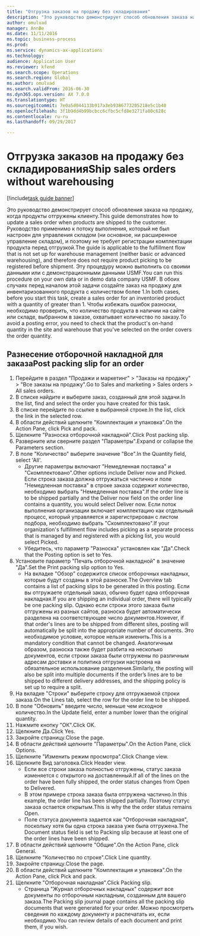 ```yaml
--- 
title: "Отгрузка заказов на продажу без складирования"
description: "Это руководство демонстрирует способ обновления заказа на продажу, когда продукты отгружены клиенту."
author: omulvad
manager: AnnBe
ms.date: 11/11/2016
ms.topic: business-process
ms.prod: 
ms.service: dynamics-ax-applications
ms.technology: 
audience: Application User
ms.reviewer: kfend
ms.search.scope: Operations
ms.search.region: Global
ms.author: omulvad
ms.search.validFrom: 2016-06-30
ms.dyn365.ops.version: AX 7.0.0
ms.translationtype: HT
ms.sourcegitcommit: 7e0a5d044133b917a3eb9386773205218e5c1b40
ms.openlocfilehash: 3f1b9dd4b99bcbcc6cfbc5cfd8e3271fa80c628c
ms.contentlocale: ru-ru
ms.lasthandoff: 09/29/2017

---
```

# <a name="ship-sales-orders-without-warehousing"></a><span data-ttu-id="d0847-103">Отгрузка заказов на продажу без складирования</span><span class="sxs-lookup"><span data-stu-id="d0847-103">Ship sales orders without warehousing</span></span>

[!include[task guide banner](../../includes/task-guide-banner.md)]

<span data-ttu-id="d0847-104">Это руководство демонстрирует способ обновления заказа на продажу, когда продукты отгружены клиенту.</span><span class="sxs-lookup"><span data-stu-id="d0847-104">This guide demonstrates how to update a sales order when products are shipped to the customer.</span></span> <span data-ttu-id="d0847-105">Руководство применимо к потоку выполнения, который не был настроен для управления складом (ни основное, ни расширенное управление складом), и поэтому не требует регистрации комплектации продукта перед отгрузкой.</span><span class="sxs-lookup"><span data-stu-id="d0847-105">The guide is applicable to the fulfillment flow that is not set up for warehouse management (neither basic or advanced warehousing), and therefore does not require product picking to be registered before shipment.</span></span> <span data-ttu-id="d0847-106">Эту процедуру можно выполнить со своими данными или с демонстрационными данными USMF.</span><span class="sxs-lookup"><span data-stu-id="d0847-106">You can run this procedure on your own data or in demo data company USMF.</span></span> <span data-ttu-id="d0847-107">В обоих случаях перед началом этой задачи создайте заказ на продажу для инвентаризованного продукта с количеством более 1.</span><span class="sxs-lookup"><span data-stu-id="d0847-107">In both cases, before you start this task, create a sales order for an inventoried product with a quantity of greater than 1.</span></span> <span data-ttu-id="d0847-108">Чтобы избежать ошибок разноски, необходимо проверить, что количество продукта в наличии на сайте или складе, выбранном в заказе, охватывает количество по заказу.</span><span class="sxs-lookup"><span data-stu-id="d0847-108">To avoid a posting error, you need to check that the product's on-hand quantity in the site and warehouse that you’ve selected on the order covers the order quantity.</span></span>


## <a name="post-packing-slip-for-an-order"></a><span data-ttu-id="d0847-109">Разнесение отборочной накладной для заказа</span><span class="sxs-lookup"><span data-stu-id="d0847-109">Post packing slip for an order</span></span>
1. <span data-ttu-id="d0847-110">Перейдите в раздел "Продажи и маркетинг" > "Заказы на продажу" > "Все заказы на продажу".</span><span class="sxs-lookup"><span data-stu-id="d0847-110">Go to Sales and marketing > Sales orders > All sales orders.</span></span>
2. <span data-ttu-id="d0847-111">В списке найдите и выберите заказ, созданный для этой задачи.</span><span class="sxs-lookup"><span data-stu-id="d0847-111">In the list, find and select the order you have created for this task.</span></span>
3. <span data-ttu-id="d0847-112">В списке перейдите по ссылке в выбранной строке.</span><span class="sxs-lookup"><span data-stu-id="d0847-112">In the list, click the link in the selected row.</span></span>
4. <span data-ttu-id="d0847-113">В области действий щелкните "Комплектация и упаковка".</span><span class="sxs-lookup"><span data-stu-id="d0847-113">On the Action Pane, click Pick and pack.</span></span>
5. <span data-ttu-id="d0847-114">Щелкните "Разноска отборочной накладной".</span><span class="sxs-lookup"><span data-stu-id="d0847-114">Click Post packing slip.</span></span>
6. <span data-ttu-id="d0847-115">Разверните или сверните раздел "Параметры".</span><span class="sxs-lookup"><span data-stu-id="d0847-115">Expand or collapse the Parameters section.</span></span>
7. <span data-ttu-id="d0847-116">В поле "Количество" выберите значение "Все".</span><span class="sxs-lookup"><span data-stu-id="d0847-116">In the Quantity field, select 'All'.</span></span>
    * <span data-ttu-id="d0847-117">Другие параметры включают "Немедленная поставка" и "Скомплектовано".</span><span class="sxs-lookup"><span data-stu-id="d0847-117">Other options include Deliver now and Picked.</span></span> <span data-ttu-id="d0847-118">Если строка заказа должна отгружаться частично и поле "Немедленная поставка" в строке заказа содержит количество, необходимо выбрать "Немедленная поставка".</span><span class="sxs-lookup"><span data-stu-id="d0847-118">If the order line is to be shipped partially and the Deliver now field on the order line contains a quantity, you would select Deliver now.</span></span> <span data-ttu-id="d0847-119">Если поток выполнения организации включает комплектацию как отдельный процесс, который управляется и зарегистрирован с листом подбора, необходимо выбрать "Скомплектовано".</span><span class="sxs-lookup"><span data-stu-id="d0847-119">If your organization's fulfillment flow includes picking as a separate process that is managed by and registered with a picking list, you would select Picked.</span></span>  
    * <span data-ttu-id="d0847-120">Убедитесь, что параметр "Разноска" установлен как "Да".</span><span class="sxs-lookup"><span data-stu-id="d0847-120">Check that the Posting option is set to Yes.</span></span>  
8. <span data-ttu-id="d0847-121">Установите параметр "Печать отборочной накладной" в значение "Да".</span><span class="sxs-lookup"><span data-stu-id="d0847-121">Set the Print packing slip option to Yes.</span></span>
    * <span data-ttu-id="d0847-122">На вкладке "Обзор" содержится список отборочных накладных, которые будут созданы в этой разноске.</span><span class="sxs-lookup"><span data-stu-id="d0847-122">The Overview tab contains a list of packing slips to be generated in this posting.</span></span> <span data-ttu-id="d0847-123">Если вы отгружаете отдельный заказ, обычно будет одна отборочная накладная.</span><span class="sxs-lookup"><span data-stu-id="d0847-123">If you are shipping an individual order, there will typically be one packing slip.</span></span> <span data-ttu-id="d0847-124">Однако если строки этого заказа были отгружены из разных сайтов, разноска будет автоматически разделена на соответствующее число документов.</span><span class="sxs-lookup"><span data-stu-id="d0847-124">However, if that order's lines are to be shipped from different sites, posting will automatically be split into the appropriate number of documents.</span></span> <span data-ttu-id="d0847-125">Это необходимое условие, которое нельзя изменить.</span><span class="sxs-lookup"><span data-stu-id="d0847-125">This is a mandatory condition that cannot be changed.</span></span> <span data-ttu-id="d0847-126">Аналогичным образом, разноска также будет разбита на несколько документов, если строки заказа были отгружены по различным адресам доставки и политика отгрузки настроена на обязательное использование разделения.</span><span class="sxs-lookup"><span data-stu-id="d0847-126">Similarly, the posting will also be split into multiple documents if the order’s lines are to be shipped to different delivery addresses, and the shipping policy is set up to require a split.</span></span>  
9. <span data-ttu-id="d0847-127">На вкладке "Строки" выберите строку для отгружаемой строки заказа.</span><span class="sxs-lookup"><span data-stu-id="d0847-127">On the Lines tab, select the row for the order line to be shipped.</span></span>
10. <span data-ttu-id="d0847-128">В поле "Обновить" введите число, меньше чем исходное количество.</span><span class="sxs-lookup"><span data-stu-id="d0847-128">In the Update field, enter a number lower than the original quantity.</span></span>
11. <span data-ttu-id="d0847-129">Нажмите кнопку "OК".</span><span class="sxs-lookup"><span data-stu-id="d0847-129">Click OK.</span></span>
12. <span data-ttu-id="d0847-130">Щелкните Да.</span><span class="sxs-lookup"><span data-stu-id="d0847-130">Click Yes.</span></span>
13. <span data-ttu-id="d0847-131">Закройте страницу.</span><span class="sxs-lookup"><span data-stu-id="d0847-131">Close the page.</span></span>
14. <span data-ttu-id="d0847-132">В области действий щелкните "Параметры".</span><span class="sxs-lookup"><span data-stu-id="d0847-132">On the Action Pane, click Options.</span></span>
15. <span data-ttu-id="d0847-133">Щелкните "Изменить режим просмотра".</span><span class="sxs-lookup"><span data-stu-id="d0847-133">Click Change view.</span></span>
16. <span data-ttu-id="d0847-134">Щелкните Вид заголовка.</span><span class="sxs-lookup"><span data-stu-id="d0847-134">Click Header view.</span></span>
    * <span data-ttu-id="d0847-135">Если все строки заказа полностью отгружены, статус заказа изменяется с открытого на доставленный.</span><span class="sxs-lookup"><span data-stu-id="d0847-135">If all of the lines on the order have been fully shipped, the order status changes from Open to Delivered.</span></span>  
    * <span data-ttu-id="d0847-136">В этом примере строка заказа была отгружена частично.</span><span class="sxs-lookup"><span data-stu-id="d0847-136">In this example, the order line has been shipped partially.</span></span> <span data-ttu-id="d0847-137">Поэтому статус заказа остается открытым.</span><span class="sxs-lookup"><span data-stu-id="d0847-137">This is why the the order status remains Open.</span></span>     
    * <span data-ttu-id="d0847-138">Поле статуса документа задается как "Отборочная накладная", поскольку хотя бы одна строка заказа уже была отгружена.</span><span class="sxs-lookup"><span data-stu-id="d0847-138">The Document status field is set to Packing slip because at least one of the order lines have been shipped.</span></span>  
17. <span data-ttu-id="d0847-139">В области действий щелкните "Общие".</span><span class="sxs-lookup"><span data-stu-id="d0847-139">On the Action Pane, click General.</span></span>
18. <span data-ttu-id="d0847-140">Щелкните "Количество по строке".</span><span class="sxs-lookup"><span data-stu-id="d0847-140">Click Line quantity.</span></span>
19. <span data-ttu-id="d0847-141">Закройте страницу.</span><span class="sxs-lookup"><span data-stu-id="d0847-141">Close the page.</span></span>
20. <span data-ttu-id="d0847-142">В области действий щелкните "Комплектация и упаковка".</span><span class="sxs-lookup"><span data-stu-id="d0847-142">On the Action Pane, click Pick and pack.</span></span>
21. <span data-ttu-id="d0847-143">Щелкните "Отборочная накладная".</span><span class="sxs-lookup"><span data-stu-id="d0847-143">Click Packing slip.</span></span>
    * <span data-ttu-id="d0847-144">Страница "Журнал отборочных накладных" содержит все документы по отборочным накладным, созданным для вашего заказа.</span><span class="sxs-lookup"><span data-stu-id="d0847-144">The Packing slip journal page contains all the packing slip documents that were generated for your order.</span></span> <span data-ttu-id="d0847-145">Можно просмотреть сведения по каждому документу и распечатать их, если необходимо.</span><span class="sxs-lookup"><span data-stu-id="d0847-145">You can review details of each document and print them, if you wish.</span></span>  


